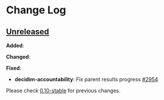 # Change Log

## [Unreleased](https://github.com/decidim/decidim/tree/HEAD)

**Added**:

**Changed**:

**Fixed**:

- **decidim-accountability**: Fix parent results progress [\#2954](https://github.com/decidim/decidim/pull/2954)

Please check [0.10-stable](https://github.com/decidim/decidim/blob/0.10-stable/CHANGELOG.md) for previous changes.